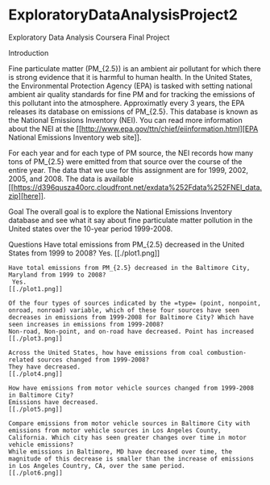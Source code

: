 # ExploratoryDataAnalysisProject2
Exploratory Data Analysis Coursera Final Project

Introduction

Fine particulate matter (PM_{2.5}) is an ambient air pollutant for which there is strong evidence that it is harmful to human health. In the United States, the Environmental Protection Agency (EPA) is tasked with setting national ambient air quality standards for fine PM and for tracking the emissions of this pollutant into the atmosphere. Approximatly every 3 years, the EPA releases its database on emissions of PM_{2.5}. This database is known as the National Emissions Inventory (NEI). You can read more information about the NEI at the [[http://www.epa.gov/ttn/chief/eiinformation.html][EPA National Emissions Inventory web site]].

For each year and for each type of PM source, the NEI records how many tons of PM_{2.5} were emitted from that source over the course of the entire year. The data that we use for this assignment are for 1999, 2002, 2005, and 2008. The data is available [[https://d396qusza40orc.cloudfront.net/exdata%252Fdata%252FNEI_data.zip][here]].

Goal The overall goal is to explore the National Emissions Inventory database and see what it say about fine particulate matter pollution in the United states over the 10-year period 1999-2008.

Questions
    Have total emissions from PM_{2.5} decreased in the United States from 1999 to 2008?
    Yes.
    [[./plot1.png]]

    Have total emissions from PM_{2.5} decreased in the Baltimore City, Maryland from 1999 to 2008?
     Yes.
    [[./plot1.png]]
    
    Of the four types of sources indicated by the =type= (point, nonpoint, onroad, nonroad) variable, which of these four sources have seen decreases in emissions from 1999-2008 for Baltimore City? Which have seen increases in emissions from 1999-2008?
    Non-road, Non-point, and on-road have decreased. Point has increased
    [[./plot3.png]]

    Across the United States, how have emissions from coal combustion-related sources changed from 1999-2008?
    They have decreased.
    [[./plot4.png]]

    How have emissions from motor vehicle sources changed from 1999-2008 in Baltimore City?
    Emissions have decreased.
    [[./plot5.png]]

    Compare emissions from motor vehicle sources in Baltimore City with emissions from motor vehicle sources in Los Angeles County, California. Which city has seen greater changes over time in motor vehicle emissions?
    While emissions in Baltimore, MD have decreased over time, the magnitude of this decrease is smaller than the increase of emissions in Los Angeles Country, CA, over the same period.
    [[./plot6.png]]

